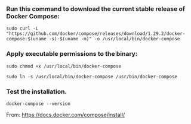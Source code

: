 ### Run this command to download the current stable release of Docker Compose:
```
sudo curl -L "https://github.com/docker/compose/releases/download/1.29.2/docker-compose-$(uname -s)-$(uname -m)" -o /usr/local/bin/docker-compose
```
### Apply executable permissions to the binary:
```
sudo chmod +x /usr/local/bin/docker-compose
```
```
sudo ln -s /usr/local/bin/docker-compose /usr/bin/docker-compose
```
### Test the installation.
```
docker-compose --version
```

From:
https://docs.docker.com/compose/install/
